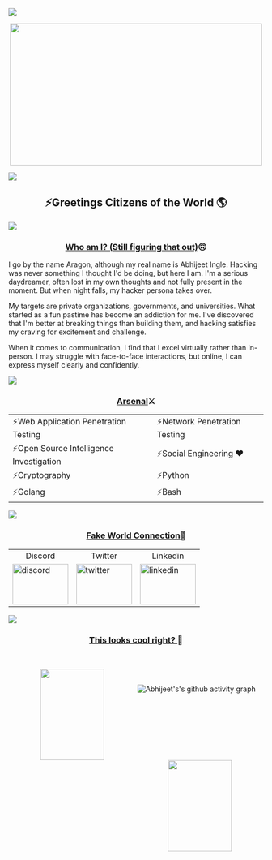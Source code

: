 <!--
**Abhi-1712/Abhi-1712** is a ✨ _special_ ✨ repository because its `README.md` (this file) appears on your GitHub profile.

Here are some ideas to get you started:

- 🔭 I’m currently working on ...
- 🌱 I’m currently learning ...
- 👯 I’m looking to collaborate on ...
- 🤔 I’m looking for help with ...
- 💬 Ask me about ...
- 📫 How to reach me: ...
- 😄 Pronouns: ...
- ⚡ Fun fact: ...
-->
<a href="https://www.youtube.com/watch?v=dQw4w9WgXcQ"><img src="https://user-images.githubusercontent.com/73097560/115834477-dbab4500-a447-11eb-908a-139a6edaec5c.gif"></a>

<p align="center">

<img src="https://user-images.githubusercontent.com/88927842/224619942-13d4c255-ecf5-437d-aef4-ff325c355211.gif"  width="498" height="280"  />


</p>
<a href="https://www.youtube.com/watch?v=dQw4w9WgXcQ"><img src="https://user-images.githubusercontent.com/73097560/115834477-dbab4500-a447-11eb-908a-139a6edaec5c.gif"></a>
<h2 align="center"> ⚡Greetings Citizens of the World 🌎</h2>
<a href="https://www.youtube.com/watch?v=dQw4w9WgXcQ"><img src="https://user-images.githubusercontent.com/73097560/115834477-dbab4500-a447-11eb-908a-139a6edaec5c.gif"></a>


<h3 align=center><b><ins>Who am I? (Still figuring that out)</ins>🙃</b></h3>
I go by the name Aragon, although my real name is Abhijeet Ingle. Hacking was never something I thought I'd be doing, but here I am. I'm a serious daydreamer, often lost in my own thoughts and not fully present in the moment. But when night falls, my hacker persona takes over.

My targets are private organizations, governments, and universities. What started as a fun pastime has become an addiction for me. I've discovered that I'm better at breaking things than building them, and hacking satisfies my craving for excitement and challenge.

When it comes to communication, I find that I excel virtually rather than in-person. I may struggle with face-to-face interactions, but online, I can express myself clearly and confidently.

</i>
<a href="https://www.youtube.com/watch?v=dQw4w9WgXcQ"><img src="https://user-images.githubusercontent.com/73097560/115834477-dbab4500-a447-11eb-908a-139a6edaec5c.gif"></a>

<h3 align=center><b><ins>Arsenal</ins>⚔️</b></h3>
<table align=center>
<tr>
<td>⚡Web Application Penetration Testing</td>
<td>⚡Network Penetration Testing</td>
</tr>
<tr>
<td>⚡Open Source Intelligence Investigation</td>
<td>⚡Social Engineering ❤</td>
</tr>
<tr>
<td>⚡Cryptography</td>
<td>⚡Python</td>
</tr>
<tr>
<td>⚡Golang</td>
<td>⚡Bash</td>
</tr>
</table>


<a href="https://www.youtube.com/watch?v=dQw4w9WgXcQ"><img src="https://user-images.githubusercontent.com/73097560/115834477-dbab4500-a447-11eb-908a-139a6edaec5c.gif"></a>

<h3 align=center>
<b><ins>Fake World Connection</ins>🤝</b>
</h3>

<table align=center>

<tr>
<td align=center>Discord</td>
<td align=center>Twitter</td>
<td align=center>Linkedin</td>
</tr>
<tr>
<td ><a href="https://discordapp.com/users/821296505817530368"><img src="https://user-images.githubusercontent.com/88927842/226312989-35c6e2ee-33b2-4749-be31-91f2d910e264.png" % height=80px width=110px alt="discord"/></a></td>

<td><a href="https://twitter.com/_arag0n"><img src="https://images-wixmp-ed30a86b8c4ca887773594c2.wixmp.com/f/ea5586b2-5c3b-410a-ab94-c63856607a4f/d46665n-25928415-819a-409c-9417-cb48794d558a.png/v1/fill/w_894,h_894,q_75,strp/angry_twitter_bird_by_ryujin2490-d46665n.png?token=eyJ0eXAiOiJKV1QiLCJhbGciOiJIUzI1NiJ9.eyJpc3MiOiJ1cm46YXBwOjdlMGQxODg5ODIyNjQzNzNhNWYwZDQxNWVhMGQyNmUwIiwic3ViIjoidXJuOmFwcDo3ZTBkMTg4OTgyMjY0MzczYTVmMGQ0MTVlYTBkMjZlMCIsImF1ZCI6WyJ1cm46c2VydmljZTppbWFnZS5vcGVyYXRpb25zIl0sIm9iaiI6W1t7InBhdGgiOiIvZi9lYTU1ODZiMi01YzNiLTQxMGEtYWI5NC1jNjM4NTY2MDdhNGYvZDQ2NjY1bi0yNTkyODQxNS04MTlhLTQwOWMtOTQxNy1jYjQ4Nzk0ZDU1OGEucG5nIiwid2lkdGgiOiI8PTg5NCIsImhlaWdodCI6Ijw9ODk0In1dXX0.w4Jmyol2ZG1DvprY-UjIWSyjO9Qqcj3WaE-vJ3NJySg" height=80px width=110px  alt="twitter"/></a>
</td>

<td><a href="https://www.linkedin.com/in/abhijeetingle1712/"><img src="https://www.nicepng.com/png/detail/24-243809_discover-what-linkedin-can-do-for-your-local.png" height=80px  width=110px alt="linkedin"/></a>
</td>
</tr>
</table>


<a href="https://www.youtube.com/watch?v=dQw4w9WgXcQ"><img src="https://user-images.githubusercontent.com/73097560/115834477-dbab4500-a447-11eb-908a-139a6edaec5c.gif"></a>


<h3 align="center"><b><ins> This looks cool right? </ins>👀</b></h3>

<br/>
<div align=center>

  <img align=left height="180em"  
  width=50%
  src="https://github-readme-stats-eight-theta.vercel.app/api/top-langs/?username=Abhi-1712&layout=compact&langs_count=8&theme=algolia"/>

  <img align=right
  width=50% 
  height="180em" src="https://github-readme-stats.vercel.app/api?username=Abhi-1712&show_icons=true&locale=en&bg_color=0d1117&text_color=ffffff&repo=convoychat">

</a>
</div>

<br/>


![Abhijeet's's github activity graph](https://github-readme-activity-graph.cyclic.app/graph?username=Abhi-1712&theme=react-dark)

